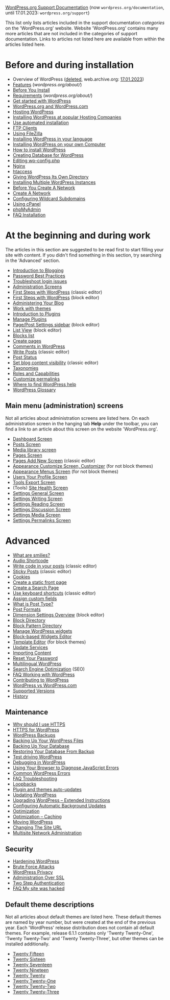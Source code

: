 [WordPress.org Support Documentation](https://wordpress.org/documentation/) (now `wordpress.org/documentation`, until 17.01.2023: `wordpress.org/support`)

This list only lists articles included in the support documentation _categories_ on the 'WordPress.org' website. Website 'WordPress.org' contains many more articles that are not included in the categories of support documentation. Links to articles not listed here are available from within the articles listed here.

# Before and during installation

- Overview of WordPress ([deleted](https://wordpress.org/support/article/overview-of-wordpress/), web.archive.org: [17.01.2023](https://web.archive.org/web/20230117010343/https://wordpress.org/support/article/overview-of-wordpress/))
- [Features](https://wordpress.org/about/features/) <!-- до 17.01.2023: https://wordpress.org/support/article/wordpress-features/ --> (_wordpress.org/about/_)
- [Before You Install](https://wordpress.org/documentation/article/before-you-install/) <!-- до 17.01.2023: https://wordpress.org/support/article/before-you-install/ -->
- [Requirements](https://wordpress.org/about/requirements/) (_wordpress.org/about/_)
- [Get started with WordPress](https://wordpress.org/documentation/article/get-started-with-wordpress/) <!-- до 17.01.2023: https://wordpress.org/support/article/new-to-wordpress-where-to-start/ -->
- [WordPress.org and WordPress.com](https://wordpress.org/documentation/article/wordpress-org-and-wordpress-com/) <!-- до 17.01.2023: https://wordpress.org/support/article/wordpress-org-and-wordpress-com/ -->
- [Hosting WordPress](https://wordpress.org/documentation/article/hosting-wordpress/) <!-- до 17.01.2023: https://wordpress.org/support/article/hosting-wordpress/ -->
- [Installing WordPress at popular Hosting Companies](https://wordpress.org/documentation/article/installing-wordpress-at-popular-hosting-companies/) <!-- до 17.01.2023: https://wordpress.org/support/article/installing-wordpress-at-popular-hosting-companies/ -->
- [Use automated installation](https://wordpress.org/documentation/article/use-automated-installation/) <!-- до 17.01.2023: https://wordpress.org/support/article/automated-installation/ -->
- [FTP Clients](https://wordpress.org/documentation/article/ftp-clients/) <!-- до 17.01.2023: https://wordpress.org/support/article/ftp-clients/ -->
- [Using FileZilla](https://wordpress.org/documentation/article/using-filezilla/) <!-- до 17.01.2023: https://wordpress.org/support/article/using-filezilla/ -->
- [Installing WordPress in your language](https://wordpress.org/documentation/article/installing-wordpress-in-your-language/) <!-- до 17.01.2023: https://wordpress.org/support/article/installing-wordpress-in-your-language/ -->
- [Installing WordPress on your own Computer](https://wordpress.org/documentation/article/installing-wordpress-on-your-own-computer/) <!-- до 17.01.2023: https://wordpress.org/support/article/installing-wordpress-on-your-own-computer/ -->
- [How to install WordPress](https://wordpress.org/documentation/article/how-to-install-wordpress/) <!-- до 17.01.2023: https://wordpress.org/support/article/how-to-install-wordpress/ -->
- [Creating Database for WordPress](https://wordpress.org/documentation/article/creating-database-for-wordpress/) <!-- до 17.01.2023: https://wordpress.org/support/article/creating-database-for-wordpress/ -->
- [Editing wp-config.php](https://wordpress.org/documentation/article/editing-wp-config-php/) <!-- до 17.01.2023: https://wordpress.org/support/article/editing-wp-config-php/ -->
- [Nginx](https://wordpress.org/documentation/article/nginx/) <!-- до 17.01.2023: https://wordpress.org/support/article/nginx/ -->
- [htaccess](https://wordpress.org/documentation/article/htaccess/) <!-- до 17.01.2023: https://wordpress.org/support/article/htaccess/ -->
- [Giving WordPress Its Own Directory](https://wordpress.org/documentation/article/giving-wordpress-its-own-directory/) <!-- до 17.01.2023: https://wordpress.org/support/article/giving-wordpress-its-own-directory/ -->
- [Installing Multiple WordPress Instances](https://wordpress.org/documentation/article/installing-multiple-blogs/) <!-- до 17.01.2023: https://wordpress.org/support/article/installing-multiple-blogs/ -->
- [Before You Create A Network](https://wordpress.org/documentation/article/before-you-create-a-network/) <!-- до 17.01.2023: https://wordpress.org/support/article/before-you-create-a-network/ -->
- [Create A Network](https://wordpress.org/documentation/article/create-a-network/) <!-- до 17.01.2023: https://wordpress.org/support/article/create-a-network/ -->
- [Configuring Wildcard Subdomains](https://wordpress.org/documentation/article/configuring-wildcard-subdomains/) <!-- до 17.01.2023: https://wordpress.org/support/article/configuring-wildcard-subdomains/ -->
- [Using cPanel](https://wordpress.org/documentation/article/using-cpanel/) <!-- до 17.01.2023: https://wordpress.org/support/article/using-cpanel/ -->
- [phpMyAdmin](https://wordpress.org/documentation/article/phpmyadmin/) <!-- до 17.01.2023: https://wordpress.org/support/article/phpmyadmin/ -->
- [FAQ Installation](https://wordpress.org/documentation/article/faq-installation/) <!-- до 17.01.2023: https://wordpress.org/support/article/faq-installation/ -->

# At the beginning and during work

The articles in this section are suggested to be read first to start filling your site with content. If you didn't find something in this section, try searching in the 'Advanced' section.

- [Introduction to Blogging](https://wordpress.org/documentation/article/introduction-to-blogging/) <!-- до 17.01.2023: https://wordpress.org/support/article/introduction-to-blogging/ -->
- [Password Best Practices](https://wordpress.org/documentation/article/password-best-practices/) <!-- до 17.01.2023: https://wordpress.org/support/article/password-best-practices/ -->
- [Troubleshoot login issues](https://wordpress.org/documentation/article/troubleshoot-login-issues/) <!-- до 17.01.2023: https://wordpress.org/support/article/login-trouble/ -->
- [Administration Screens](https://wordpress.org/documentation/article/administration-screens/) <!-- до 17.01.2023: https://wordpress.org/support/article/administration-screens/ -->
- [First Steps with WordPress](https://wordpress.org/documentation/article/first-steps-with-wordpress-classic/) (classic editor) <!-- до 17.01.2023: https://wordpress.org/support/article/first-steps-with-wordpress-classic/ -->
- [First Steps with WordPress](https://wordpress.org/documentation/article/first-steps-with-wordpress-block-editor/) (block editor) <!-- до 17.01.2023: https://wordpress.org/support/article/first-steps-with-wordpress/ -->
- [Administering Your Blog](https://wordpress.org/documentation/article/administer-your-blog/) <!-- до 17.01.2023: https://wordpress.org/support/article/administering-your-blog/ -->
- [Work with themes](https://wordpress.org/documentation/article/worik-with-themes/)<!-- до 17.01.2023: https://wordpress.org/support/article/using-themes/ -->
- [Introduction to Plugins](https://wordpress.org/documentation/article/introduction-to-plugins/) <!-- до 17.01.2023: https://wordpress.org/support/article/plugins/ -->
- [Manage Plugins](https://wordpress.org/documentation/article/manage-plugins/) <!-- до 17.01.2023: https://wordpress.org/support/article/managing-plugins/ -->
- [Page/Post Settings sidebar](https://wordpress.org/documentation/article/page-post-settings-sidebar/) (block editor) <!-- до 17.01.2023: https://wordpress.org/support/article/settings-sidebar/ -->
- [List View](https://wordpress.org/documentation/article/list-view/) (block editor) <!-- до 17.01.2023: https://wordpress.org/support/article/list-view/ -->
- [Blocks list](https://wordpress.org/documentation/article/blocks-list/) <!-- до 17.01.2023: https://wordpress.org/support/article/blocks/ -->
- [Create pages](https://wordpress.org/documentation/article/create-pages/) <!-- до 17.01.2023: https://wordpress.org/support/article/pages/ -->
- [Comments in WordPress](https://wordpress.org/documentation/article/comments-in-wordpress/) <!-- до 17.01.2023: https://wordpress.org/support/article/comments-in-wordpress/ -->
- [Write Posts](https://wordpress.org/documentation/article/write-posts-classic-editor/) (classic editor) <!-- до 17.01.2023: https://wordpress.org/support/article/writing-posts/ -->
- [Post Status](https://wordpress.org/documentation/article/post-status/) <!-- до 17.01.2023: https://wordpress.org/support/article/post-status/ -->
- [Set blog content visibility](https://wordpress.org/documentation/article/content-visibility-classic-editor/) (classic editor) <!-- до 17.01.2023: https://wordpress.org/support/article/content-visibility/ -->
- [Taxonomies](https://wordpress.org/documentation/article/taxonomies/) <!-- до 17.01.2023: https://wordpress.org/support/article/taxonomies/ -->
- [Roles and Capabilities](https://wordpress.org/documentation/article/roles-and-capabilities/) <!-- до 17.01.2023: https://wordpress.org/support/article/roles-and-capabilities/ -->
- [Customize permalinks](https://wordpress.org/documentation/article/customize-permalinks/) <!-- до 17.01.2023: https://wordpress.org/support/article/using-permalinks/ -->
- [Where to find WordPress help](https://wordpress.org/documentation/article/where-to-find-wordpress-help/) <!-- до 17.01.2023: https://wordpress.org/support/article/finding-wordpress-help/ -->
- [WordPress Glossary](https://wordpress.org/documentation/article/wordpress-glossary/) <!-- до 17.01.2023: https://wordpress.org/support/article/glossary/ -->

## Main menu (administration) screens

Not all articles about administration screens are listed here. On each administration screen in the hanging tab **Help** under the toolbar, you can find a link to an article about this screen on the website 'WordPress.org'.

- [Dashboard Screen](https://wordpress.org/documentation/article/dashboard-screen/) <!-- до 17.01.2023: https://wordpress.org/support/article/dashboard-screen/ -->
- [Posts Screen](https://wordpress.org/documentation/article/posts-screen/) <!-- до 17.01.2023: https://wordpress.org/support/article/posts-screen/ -->
- [Media library screen](https://wordpress.org/documentation/article/media-library-screen/) <!-- до 17.01.2023: https://wordpress.org/support/article/media-library-screen/ -->
- [Pages Screen](https://wordpress.org/documentation/article/pages-screen/) <!-- до 17.01.2023: https://wordpress.org/support/article/pages-screen/ -->
- [Pages Add New Screen](https://wordpress.org/documentation/article/pages-add-new-screen/) (classic editor) <!-- до 17.01.2023: https://wordpress.org/support/article/pages-add-new-screen/ -->
- [Appearance Customize Screen, Customizer](https://wordpress.org/documentation/article/customizer/) (for not block themes) <!-- до 17.01.2023: https://wordpress.org/support/article/appearance-customize-screen/ -->
- [Appearance Menus Screen](https://wordpress.org/documentation/article/appearance-menus-screen/) (for not block themes) <!-- до 17.01.2023: https://wordpress.org/support/article/appearance-menus-screen/ -->
- [Users Your Profile Screen](https://wordpress.org/documentation/article/users-your-profile-screen/) <!-- до 17.01.2023: https://wordpress.org/support/article/users-your-profile-screen/ -->
- [Tools Export Screen](https://wordpress.org/documentation/article/tools-export-screen/) <!-- до 17.01.2023: https://wordpress.org/support/article/tools-export-screen/ -->
- (Tools) [Site Health Screen](https://wordpress.org/documentation/article/site-health-screen/) <!-- до 17.01.2023: https://wordpress.org/support/article/site-health-screen/ -->
- [Settings General Screen](https://wordpress.org/documentation/article/settings-general-screen/) <!-- до 17.01.2023: https://wordpress.org/support/article/settings-general-screen/ -->
- [Settings Writing Screen](https://wordpress.org/documentation/article/settings-writing-screen/) <!-- до 17.01.2023: https://wordpress.org/support/article/settings-writing-screen/ -->
- [Settings Reading Screen](https://wordpress.org/documentation/article/settings-reading-screen/) <!-- до 17.01.2023: https://wordpress.org/support/article/settings-reading-screen/ -->
- [Settings Discussion Screen](https://wordpress.org/documentation/article/settings-discussion-screen/) <!-- до 17.01.2023: https://wordpress.org/support/article/settings-discussion-screen/ -->
- [Settings Media Screen](https://wordpress.org/documentation/article/settings-media-screen/) <!-- до 17.01.2023: https://wordpress.org/support/article/settings-media-screen/ -->
- [Settings Permalinks Screen](https://wordpress.org/documentation/article/settings-permalinks-screen/) <!-- до 17.01.2023: https://wordpress.org/support/article/settings-permalinks-screen/ -->

# Advanced

- [What are smilies?](https://wordpress.org/documentation/article/what-are-smilies/) <!-- до 17.01.2023: https://wordpress.org/support/article/using-smilies/ -->
- [Audio Shortcode](https://wordpress.org/documentation/article/audio-shortcode/) <!-- до 17.01.2023: https://wordpress.org/support/article/audio-shortcode/ -->
- [Write code in your posts](https://wordpress.org/documentation/article/write-code-in-your-posts-classic-editor/) (classic editor) <!-- до 17.01.2023: https://wordpress.org/support/article/writing-code-in-your-posts/ -->
- [Sticky Posts](https://wordpress.org/documentation/article/sticky-posts-classic-editor/) (classic editor) <!-- до 17.01.2023: https://wordpress.org/support/article/sticky-posts/ -->
- [Cookies](https://wordpress.org/documentation/article/cookies/) <!-- до 17.01.2023: https://wordpress.org/support/article/cookies/ -->
- [Create a static front page](https://wordpress.org/documentation/article/create-a-static-front-page/) <!-- до 17.01.2023: https://wordpress.org/support/article/creating-a-static-front-page/ -->
- [Create a Search Page](https://wordpress.org/documentation/article/create-a-search-page/) <!-- до 17.01.2023: https://wordpress.org/support/article/creating-a-search-page/ -->
- [Use keyboard shortcuts](https://wordpress.org/documentation/article/keyboard-shortcuts-classic-editor/) (classic editor) <!-- до 17.01.2023: https://wordpress.org/support/article/keyboard-shortcuts/ -->
- [Assign custom fields](https://wordpress.org/documentation/article/assign-custom-fields/) <!-- до 17.01.2023: https://wordpress.org/support/article/custom-fields/ -->
- [What is Post Type?](https://wordpress.org/documentation/article/what-is-post-type/) <!-- до 17.01.2023: https://wordpress.org/support/article/post-types/ -->
- [Post Formats](https://wordpress.org/documentation/article/post-formats/) <!-- до 17.01.2023: https://wordpress.org/support/article/post-formats/ -->
- [Dimension Settings Overview](https://wordpress.org/documentation/article/dimension-controls-overview/) (block editor) <!-- до 17.01.2023: https://wordpress.org/support/article/dimension-controls-overview/ -->
- [Block Directory](https://wordpress.org/documentation/article/block-directory/) <!-- до 17.01.2023: https://wordpress.org/support/article/block-directory/ -->
- [Block Pattern Directory](https://wordpress.org/documentation/article/block-pattern-directory/) <!-- 17.01.2023: https://wordpress.org/support/article/block-pattern-directory/ -->
- [Manage WordPress widgets](https://wordpress.org/documentation/article/manage-wordpress-widgets/) <!-- 17.01.2023: https://wordpress.org/support/article/wordpress-widgets/ -->
- [Block-based Widgets Editor](https://wordpress.org/documentation/article/block-based-widgets-editor/) <!-- 17.01.2023: https://wordpress.org/support/article/block-based-widgets-editor/ -->
- [Template Editor](https://wordpress.org/documentation/article/template-editor/) (for block themes) <!-- 17.01.2023: https://wordpress.org/support/article/template-editor/ -->
- [Update Services](https://wordpress.org/documentation/article/update-services/) <!-- 17.01.2023: https://wordpress.org/support/article/update-services/ -->
- [Importing Content](https://wordpress.org/documentation/article/importing-content/) <!-- 17.01.2023: https://wordpress.org/support/article/importing-content/ -->
- [Reset Your Password](https://wordpress.org/documentation/article/reset-your-password/) <!-- 17.01.2023: https://wordpress.org/support/article/resetting-your-password/ -->
- [Multilingual WordPress](https://wordpress.org/support/article/multilingual-wordpress/)
- [Search Engine Optimization](https://wordpress.org/support/article/search-engine-optimization/) (SEO)
- [FAQ Working with WordPress](https://wordpress.org/support/article/faq-working-with-wordpress/)
- [Contributing to WordPress](https://wordpress.org/support/article/contributing-to-wordpress/)
- [WordPress vs WordPress.com](https://wordpress.org/support/article/wordpress-vs-wordpress-com/)
- [Supported Versions](https://wordpress.org/support/article/supported-versions/)
- [History](https://wordpress.org/support/article/history/)

## Maintenance

- [Why should I use HTTPS](https://wordpress.org/support/article/why-should-i-use-https/)
- [HTTPS for WordPress](https://wordpress.org/support/article/https-for-wordpress/)
- [WordPress Backups](https://wordpress.org/support/article/wordpress-backups/)
- [Backing Up Your WordPress Files](https://wordpress.org/support/article/backing-up-your-wordpress-files/)
- [Backing Up Your Database](https://wordpress.org/support/article/backing-up-your-database/)
- [Restoring Your Database From Backup](https://wordpress.org/support/article/restoring-your-database-from-backup/)
- [Test driving WordPress](https://wordpress.org/support/article/test-driving-wordpress/)
- [Debugging in WordPress](https://wordpress.org/support/article/debugging-in-wordpress/)
- [Using Your Browser to Diagnose JavaScript Errors](https://wordpress.org/support/article/using-your-browser-to-diagnose-javascript-errors/)
- [Common WordPress Errors](https://wordpress.org/support/article/common-wordpress-errors/)
- [FAQ Troubleshooting](https://wordpress.org/support/article/faq-troubleshooting/)
- [Loopbacks](https://wordpress.org/support/article/loopbacks/)
- [Plugin and themes auto-updates](https://wordpress.org/support/article/plugins-themes-auto-updates/)
- [Updating WordPress](https://wordpress.org/support/article/updating-wordpress/)
- [Upgrading WordPress – Extended Instructions](https://wordpress.org/support/article/upgrading-wordpress-extended-instructions/)
- [Configuring Automatic Background Updates](https://wordpress.org/support/article/configuring-automatic-background-updates/)
- [Optimization](https://wordpress.org/support/article/optimization/)
- [Optimization – Caching](https://wordpress.org/support/article/optimization-caching/)
- [Moving WordPress](https://wordpress.org/support/article/moving-wordpress/)
- [Changing The Site URL](https://wordpress.org/support/article/changing-the-site-url/)
- [Multisite Network Administration](https://wordpress.org/support/article/multisite-network-administration/)

## Security

- [Hardening WordPress](https://wordpress.org/support/article/hardening-wordpress/)
- [Brute Force Attacks](https://wordpress.org/support/article/brute-force-attacks/)
- [WordPress Privacy](https://wordpress.org/support/article/wordpress-privacy/)
- [Administration Over SSL](https://wordpress.org/support/article/administration-over-ssl/)
- [Two Step Authentication](https://wordpress.org/support/article/two-step-authentication/)
- [FAQ My site was hacked](https://wordpress.org/support/article/faq-my-site-was-hacked/)

## Default theme descriptions

Not all articles about default themes are listed here. These default themes are named by year number, but were created at the end of the previous year. Each 'WordPress' release distribution does not contain all default themes. For example, release 6.1.1 contains only 'Twenty Twenty-One', 'Twenty Twenty-Two' and 'Twenty Twenty-Three', but other themes can be installed additionally.

- [Twenty Fifteen](https://wordpress.org/support/article/twenty-fifteen/)
- [Twenty Sixteen](https://wordpress.org/support/article/twenty-sixteen/)
- [Twenty Seventeen](https://wordpress.org/support/article/twenty-seventeen/)
- [Twenty Nineteen](https://wordpress.org/support/article/twenty-nineteen/)
- [Twenty Twenty](https://wordpress.org/support/article/twenty-twenty/)
- [Twenty Twenty-One](https://wordpress.org/support/article/twenty-twenty-one/)
- [Twenty Twenty-Two](https://wordpress.org/support/article/twenty-twenty-two/)
- [Twenty Twenty-Three](https://wordpress.org/support/article/twenty-twenty-three/)
